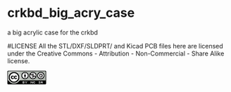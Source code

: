 # crkbd_big_acry_case
 a big acrylic case for the crkbd


#LICENSE
All the STL/DXF/SLDPRT/ and Kicad PCB files here are licensed under the Creative Commons - Attribution - Non-Commercial - Share Alike license.

![CC](https://github.com/Koumbaya/crkbd_big_acry_case/blob/master/pictures/creativecommons.png?raw=true)
